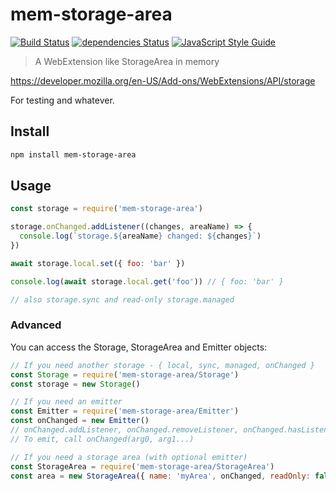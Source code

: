 # mem-storage-area

[![Build Status](https://travis-ci.org/tableflip/mem-storage-area.svg?branch=master)](https://travis-ci.org/tableflip/mem-storage-area)
[![dependencies Status](https://david-dm.org/tableflip/mem-storage-area/status.svg)](https://david-dm.org/tableflip/mem-storage-area)
[![JavaScript Style Guide](https://img.shields.io/badge/code_style-standard-brightgreen.svg)](https://standardjs.com)

> A WebExtension like StorageArea in memory

https://developer.mozilla.org/en-US/Add-ons/WebExtensions/API/storage

For testing and whatever.

## Install

```sh
npm install mem-storage-area
```

## Usage

```js
const storage = require('mem-storage-area')

storage.onChanged.addListener((changes, areaName) => {
  console.log(`storage.${areaName} changed: ${changes}`)
})

await storage.local.set({ foo: 'bar' })

console.log(await storage.local.get('foo')) // { foo: 'bar' }

// also storage.sync and read-only storage.managed
```

### Advanced

You can access the Storage, StorageArea and Emitter objects:

```js
// If you need another storage - { local, sync, managed, onChanged }
const Storage = require('mem-storage-area/Storage')
const storage = new Storage()

// If you need an emitter
const Emitter = require('mem-storage-area/Emitter')
const onChanged = new Emitter()
// onChanged.addListener, onChanged.removeListener, onChanged.hasListener etc.
// To emit, call onChanged(arg0, arg1...)

// If you need a storage area (with optional emitter)
const StorageArea = require('mem-storage-area/StorageArea')
const area = new StorageArea({ name: 'myArea', onChanged, readOnly: false })
```
